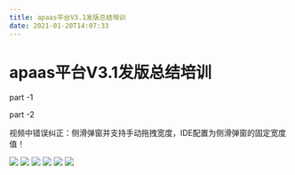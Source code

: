 ```yaml
---
title: apaas平台V3.1发版总结培训
date: 2021-01-20T14:07:33
---
```


# apaas平台V3.1发版总结培训

part -1

part -2

视频中错误纠正：侧滑弹窗并支持手动拖拽宽度，IDE配置为侧滑弹窗的固定宽度值！

![](http://apaas.wxchina.com:8881/wp-content/uploads/3-aPaaS-V3.1%E7%89%88%E6%9C%AC%E6%80%BB%E7%BB%93%E6%8A%A5%E5%91%8A-1.png) ![](http://apaas.wxchina.com:8881/wp-content/uploads/3-aPaaS-V3.1%E7%89%88%E6%9C%AC%E6%80%BB%E7%BB%93%E6%8A%A5%E5%91%8A-2.png) ![](http://apaas.wxchina.com:8881/wp-content/uploads/3-aPaaS-V3.1%E7%89%88%E6%9C%AC%E6%80%BB%E7%BB%93%E6%8A%A5%E5%91%8A-3.png) ![](http://apaas.wxchina.com:8881/wp-content/uploads/3-aPaaS-V3.1%E7%89%88%E6%9C%AC%E6%80%BB%E7%BB%93%E6%8A%A5%E5%91%8A-4.png) ![](http://apaas.wxchina.com:8881/wp-content/uploads/3-aPaaS-V3.1%E7%89%88%E6%9C%AC%E6%80%BB%E7%BB%93%E6%8A%A5%E5%91%8A-5.png) ![](http://apaas.wxchina.com:8881/wp-content/uploads/3-aPaaS-V3.1%E7%89%88%E6%9C%AC%E6%80%BB%E7%BB%93%E6%8A%A5%E5%91%8A-6.png)